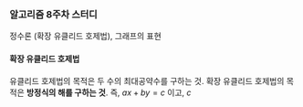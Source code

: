 ### 알고리즘 8주차 스터디
정수론 (확장 유클리드 호제법), 그래프의 표현

#### 확장 유클리드 호제법
유클리드 호제법의 목적은 두 수의 최대공약수를 구하는 것.
확장 유클리드 호제법의 목적은 **방정식의 해를 구하는 것**.
즉, $ax+by=c$ 이고, $c%g$